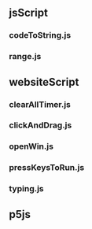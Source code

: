 
## jsScript
### codeToString.js
### range.js

## websiteScript
### clearAllTimer.js
### clickAndDrag.js
### openWin.js
### pressKeysToRun.js
### typing.js

## p5js